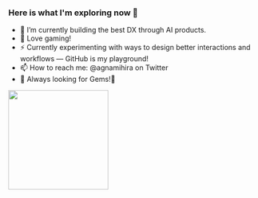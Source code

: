 ### Here is what I'm exploring now 👋


- 🔭 I’m currently building the best DX through AI products.
- 🌱 Love gaming!
- ⚡ Currently experimenting with ways to design better interactions and workflows — GitHub is my playground! 
- 📫 How to reach me: @agnamihira on Twitter
- 💎 Always looking for Gems!💎

<p><img align="left" src="https://user-images.githubusercontent.com/11306075/185730258-66ba7ce4-d786-4561-af87-60f5ea48b2ba.gif" width= "200" height="200" /></p>
